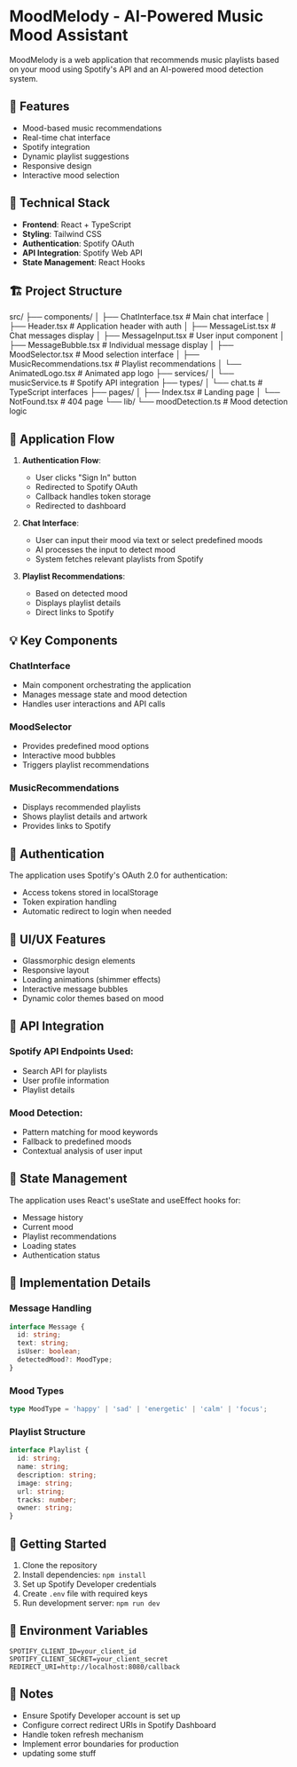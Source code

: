 # MoodMelody - AI-Powered Music Mood Assistant

MoodMelody is a web application that recommends music playlists based on your mood using Spotify's API and an AI-powered mood detection system.

## 🎵 Features

- Mood-based music recommendations
- Real-time chat interface
- Spotify integration
- Dynamic playlist suggestions
- Responsive design
- Interactive mood selection

## 🔧 Technical Stack

- **Frontend**: React + TypeScript
- **Styling**: Tailwind CSS
- **Authentication**: Spotify OAuth
- **API Integration**: Spotify Web API
- **State Management**: React Hooks

## 🏗️ Project Structure
src/
├── components/
│ ├── ChatInterface.tsx # Main chat interface
│ ├── Header.tsx # Application header with auth
│ ├── MessageList.tsx # Chat messages display
│ ├── MessageInput.tsx # User input component
│ ├── MessageBubble.tsx # Individual message display
│ ├── MoodSelector.tsx # Mood selection interface
│ ├── MusicRecommendations.tsx # Playlist recommendations
│ └── AnimatedLogo.tsx # Animated app logo
├── services/
│ └── musicService.ts # Spotify API integration
├── types/
│ └── chat.ts # TypeScript interfaces
├── pages/
│ ├── Index.tsx # Landing page
│ └── NotFound.tsx # 404 page
└── lib/
└── moodDetection.ts # Mood detection logic

## 🔄 Application Flow

1. **Authentication Flow**:
   - User clicks "Sign In" button
   - Redirected to Spotify OAuth
   - Callback handles token storage
   - Redirected to dashboard

2. **Chat Interface**:
   - User can input their mood via text or select predefined moods
   - AI processes the input to detect mood
   - System fetches relevant playlists from Spotify

3. **Playlist Recommendations**:
   - Based on detected mood
   - Displays playlist details
   - Direct links to Spotify

## 💡 Key Components

### ChatInterface
- Main component orchestrating the application
- Manages message state and mood detection
- Handles user interactions and API calls

### MoodSelector
- Provides predefined mood options
- Interactive mood bubbles
- Triggers playlist recommendations

### MusicRecommendations
- Displays recommended playlists
- Shows playlist details and artwork
- Provides links to Spotify

## 🔐 Authentication

The application uses Spotify's OAuth 2.0 for authentication:
- Access tokens stored in localStorage
- Token expiration handling
- Automatic redirect to login when needed

## 🎨 UI/UX Features

- Glassmorphic design elements
- Responsive layout
- Loading animations (shimmer effects)
- Interactive message bubbles
- Dynamic color themes based on mood

## 🔌 API Integration

### Spotify API Endpoints Used:
- Search API for playlists
- User profile information
- Playlist details

### Mood Detection:
- Pattern matching for mood keywords
- Fallback to predefined moods
- Contextual analysis of user input

## 💾 State Management

The application uses React's useState and useEffect hooks for:
- Message history
- Current mood
- Playlist recommendations
- Loading states
- Authentication status

## 🎯 Implementation Details

### Message Handling
```typescript
interface Message {
  id: string;
  text: string;
  isUser: boolean;
  detectedMood?: MoodType;
}
```

### Mood Types
```typescript
type MoodType = 'happy' | 'sad' | 'energetic' | 'calm' | 'focus';
```

### Playlist Structure
```typescript
interface Playlist {
  id: string;
  name: string;
  description: string;
  image: string;
  url: string;
  tracks: number;
  owner: string;
}
```

## 🚀 Getting Started

1. Clone the repository
2. Install dependencies: `npm install`
3. Set up Spotify Developer credentials
4. Create `.env` file with required keys
5. Run development server: `npm run dev`

## 🔑 Environment Variables

```env
SPOTIFY_CLIENT_ID=your_client_id
SPOTIFY_CLIENT_SECRET=your_client_secret
REDIRECT_URI=http://localhost:8080/callback
```

## 📝 Notes

- Ensure Spotify Developer account is set up
- Configure correct redirect URIs in Spotify Dashboard
- Handle token refresh mechanism
- Implement error boundaries for production
- updating some stuff